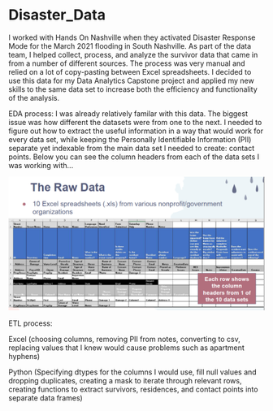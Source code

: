 # Disaster_Data

I worked with Hands On Nashville when they activated Disaster Response Mode for the March 2021 flooding in South Nashville. As part of the data team, I helped collect, process, and analyze the survivor data that came in from a number of different sources. The process was very manual and relied on a lot of copy-pasting between Excel spreadsheets. I decided to use this data for my Data Analytics Capstone project and applied my new skills to the same data set to increase both the efficiency and functionality of the analysis.

EDA process:
I was already relatively familar with this data. The biggest issue was how different the datasets were from one to the next. I needed to figure out how to extract the useful information in a way that would work for every data set, while keeping the Personally Identifiable Information (PII) separate yet indexable from the main data set I needed to create: contact points. Below you can see the column headers from each of the data sets I was working with...

![raw data](images/raw_data_headers.png)


ETL process:

Excel (choosing columns, removing PII from notes, converting to csv, replacing values that I knew would cause problems such as apartment hyphens)

Python (Specifying dtypes for the columns I would use, fill null values and dropping duplicates, creating a mask to iterate through relevant rows, creating functions to extract survivors, residences, and contact points into separate data frames)